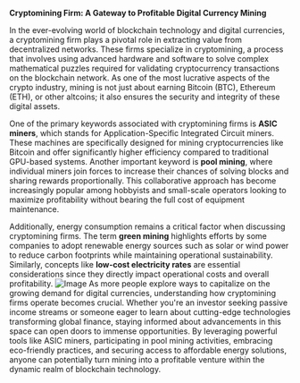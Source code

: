 **Cryptomining Firm: A Gateway to Profitable Digital Currency Mining**

In the ever-evolving world of blockchain technology and digital currencies, a cryptomining firm plays a pivotal role in extracting value from decentralized networks. These firms specialize in cryptomining, a process that involves using advanced hardware and software to solve complex mathematical puzzles required for validating cryptocurrency transactions on the blockchain network. As one of the most lucrative aspects of the crypto industry, mining is not just about earning Bitcoin (BTC), Ethereum (ETH), or other altcoins; it also ensures the security and integrity of these digital assets.

One of the primary keywords associated with cryptomining firms is **ASIC miners**, which stands for Application-Specific Integrated Circuit miners. These machines are specifically designed for mining cryptocurrencies like Bitcoin and offer significantly higher efficiency compared to traditional GPU-based systems. Another important keyword is **pool mining**, where individual miners join forces to increase their chances of solving blocks and sharing rewards proportionally. This collaborative approach has become increasingly popular among hobbyists and small-scale operators looking to maximize profitability without bearing the full cost of equipment maintenance.

Additionally, energy consumption remains a critical factor when discussing cryptomining firms. The term **green mining** highlights efforts by some companies to adopt renewable energy sources such as solar or wind power to reduce carbon footprints while maintaining operational sustainability. Similarly, concepts like **low-cost electricity rates** are essential considerations since they directly impact operational costs and overall profitability.
 ![Image](https://github.com/user-attachments/assets/b6e7b7a2-655e-4d44-8baa-20c566a3cb65)
As more people explore ways to capitalize on the growing demand for digital currencies, understanding how cryptomining firms operate becomes crucial. Whether you're an investor seeking passive income streams or someone eager to learn about cutting-edge technologies transforming global finance, staying informed about advancements in this space can open doors to immense opportunities. By leveraging powerful tools like ASIC miners, participating in pool mining activities, embracing eco-friendly practices, and securing access to affordable energy solutions, anyone can potentially turn mining into a profitable venture within the dynamic realm of blockchain technology.